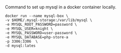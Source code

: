 
Command to set up mysql in a docker container locally.
```
docker run --name mysql-box \
-v $HOME/.mysql-storage:/var/lib/mysql \
-e MYSQL_ROOT_PASSWORD=password \
-e MYSQL_USER=knight \
-e MYSQL_PASSWORD=user-password \
-e MYSQL_DATABASE=php-store-a 
-p 3306:3306  \
-d mysql:lates
```
